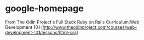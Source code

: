 # google-homepage
From The Odin Project's Full Stack Ruby on Rails Curriculum:Web Development 101 (http://www.theodinproject.com/courses/web-development-101/lessons/html-css)
